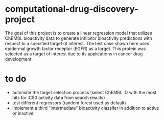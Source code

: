 # computational-drug-discovery-project
The goal of this project is to create a linear regression model that utilizes ChEMBL bioactivity data to generate inhibitor bioactivity predictions with respect to a specified target of interest. The test case shown here uses epidermal growth factor receptor (EGFR) as a target. This protein was selected as a target of interest due to its applications in cancer drug development.

# to do
- automate the target selection process (select ChEMBL ID with the most hits for IC50 activity data from search results)
- test different regressors (random forest used as default)
- implement a third "intermediate" bioactivity classifer in addition to active or inactive
